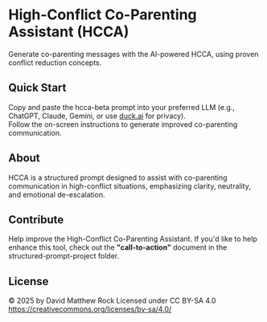 # High-Conflict Co-Parenting Assistant (HCCA)

Generate co-parenting messages with the AI-powered HCCA, using proven conflict reduction concepts.

## Quick Start

Copy and paste the hcca-beta prompt into your preferred LLM (e.g., ChatGPT, Claude, Gemini, or use [duck.ai](duck.ai) for privacy).  
Follow the on-screen instructions to generate improved co-parenting communication.

## About

HCCA is a structured prompt designed to assist with co-parenting communication in high-conflict situations, emphasizing clarity, neutrality, and emotional de-escalation.

## Contribute

Help improve the High-Conflict Co-Parenting Assistant. If you'd like to help enhance this tool, check out the **"call-to-action"** document in the structured-prompt-project folder.

## License

© 2025 by David Matthew Rock
Licensed under CC BY-SA 4.0
https://creativecommons.org/licenses/by-sa/4.0/